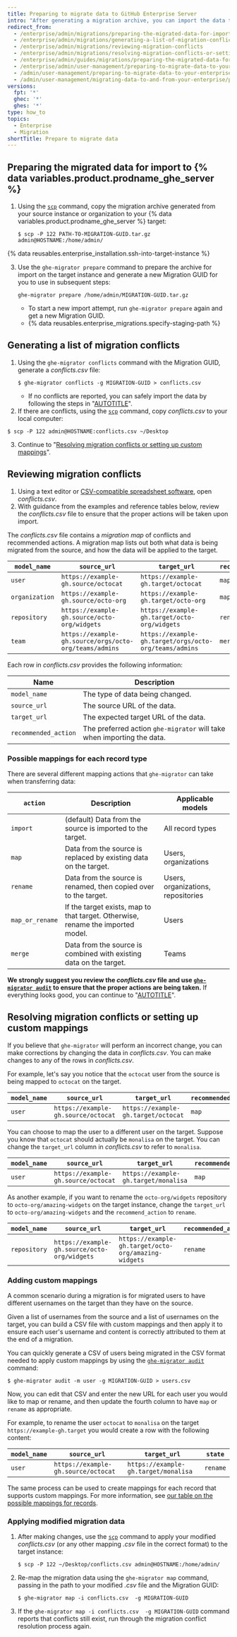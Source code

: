 ```yaml
---
title: Preparing to migrate data to GitHub Enterprise Server
intro: "After generating a migration archive, you can import the data to your target {% data variables.product.prodname_ghe_server %} instance. You'll be able to review changes for potential conflicts before permanently applying the changes to your target instance."
redirect_from:
  - /enterprise/admin/migrations/preparing-the-migrated-data-for-import-to-github-enterprise-server
  - /enterprise/admin/migrations/generating-a-list-of-migration-conflicts
  - /enterprise/admin/migrations/reviewing-migration-conflicts
  - /enterprise/admin/migrations/resolving-migration-conflicts-or-setting-up-custom-mappings
  - /enterprise/admin/guides/migrations/preparing-the-migrated-data-for-import-to-github-enterprise
  - /enterprise/admin/user-management/preparing-to-migrate-data-to-your-enterprise
  - /admin/user-management/preparing-to-migrate-data-to-your-enterprise
  - /admin/user-management/migrating-data-to-and-from-your-enterprise/preparing-to-migrate-data-to-your-enterprise
versions:
  fpt: '*'
  ghec: '*'
  ghes: '*'
type: how_to
topics:
  - Enterprise
  - Migration
shortTitle: Prepare to migrate data
---
```


## Preparing the migrated data for import to {% data variables.product.prodname_ghe_server %}

1. Using the [`scp`](https://acloudguru.com/blog/engineering/ssh-and-scp-howto-tips-tricks#scp) command, copy the migration archive generated from your source instance or organization to your {% data variables.product.prodname_ghe_server %} target:

    ```shell
    $ scp -P 122 PATH-TO-MIGRATION-GUID.tar.gz admin@HOSTNAME:/home/admin/
    ```

{% data reusables.enterprise_installation.ssh-into-target-instance %}

3. Use the `ghe-migrator prepare` command to prepare the archive for import on the target instance and generate a new Migration GUID for you to use in subsequent steps:

    ```shell
    ghe-migrator prepare /home/admin/MIGRATION-GUID.tar.gz
    ```

    * To start a new import attempt, run `ghe-migrator prepare` again and get a new Migration GUID.
    * {% data reusables.enterprise_migrations.specify-staging-path %}

## Generating a list of migration conflicts

1. Using the `ghe-migrator conflicts` command with the Migration GUID, generate a *conflicts.csv* file:
    ```shell
    $ ghe-migrator conflicts -g MIGRATION-GUID > conflicts.csv
    ```
    - If no conflicts are reported, you can safely import the data by following the steps in "[AUTOTITLE](/migrations/using-ghe-migrator/migrating-data-to-github-enterprise-server)".
2. If there are conflicts, using the [`scp`](https://acloudguru.com/blog/engineering/ssh-and-scp-howto-tips-tricks#scp) command, copy *conflicts.csv* to your local computer:
  ```shell
  $ scp -P 122 admin@HOSTNAME:conflicts.csv ~/Desktop
  ```
3. Continue to "[Resolving migration conflicts or setting up custom mappings](#resolving-migration-conflicts-or-setting-up-custom-mappings)".

## Reviewing migration conflicts

1. Using a text editor or [CSV-compatible spreadsheet software](https://en.wikipedia.org/wiki/Comma-separated_values#Application_support), open *conflicts.csv*.
2. With guidance from the examples and reference tables below, review the *conflicts.csv* file to ensure that the proper actions will be taken upon import.

The *conflicts.csv* file contains a *migration map* of conflicts and recommended actions. A migration map lists out both what data is being migrated from the source, and how the data will be applied to the target.

| `model_name`   | `source_url`   | `target_url` | `recommended_action` |
|--------------|--------------|------------|--------------------|
| `user`         | `https://example-gh.source/octocat` | `https://example-gh.target/octocat` | `map` |
| `organization` | `https://example-gh.source/octo-org` | `https://example-gh.target/octo-org` | `map` |
| `repository`   | `https://example-gh.source/octo-org/widgets` | `https://example-gh.target/octo-org/widgets` | `rename` |
| `team`         | `https://example-gh.source/orgs/octo-org/teams/admins` | `https://example-gh.target/orgs/octo-org/teams/admins` | `merge` |

Each row in *conflicts.csv* provides the following information:

|    Name      | Description   |
|--------------|---------------|
| `model_name` | The type of data being changed. |
| `source_url` | The source URL of the data. |
| `target_url` | The expected target URL of the data.  |
| `recommended_action` | The preferred action `ghe-migrator` will take when importing the data.  |

### Possible mappings for each record type

There are several different mapping actions that `ghe-migrator` can take when transferring data:

| `action`      | Description | Applicable models |
|------------------------|-------------|-------------------|
| `import`      | (default) Data from the source is imported to the target. | All record types
| `map`         | Data from the source is replaced by existing data on the target. | Users, organizations
| `rename`      | Data from the source is renamed, then copied over to the target. | Users, organizations, repositories
| `map_or_rename` | If the target exists, map to that target. Otherwise, rename the imported model. | Users
| `merge`       | Data from the source is combined with existing data on the target. | Teams

**We strongly suggest you review the *conflicts.csv* file and use [`ghe-migrator audit`](/migrations/using-ghe-migrator/migrating-data-to-github-enterprise-server) to ensure that the proper actions are being taken.** If everything looks good, you can continue to "[AUTOTITLE](/migrations/using-ghe-migrator/migrating-data-to-github-enterprise-server)".


## Resolving migration conflicts or setting up custom mappings

If you believe that `ghe-migrator` will perform an incorrect change, you can make corrections by changing the data in *conflicts.csv*. You can make changes to any of the rows in *conflicts.csv*.

For example, let's say you notice that the `octocat` user from the source is being mapped to `octocat` on the target.

| `model_name`   | `source_url`   | `target_url` | `recommended_action` |
|--------------|--------------|------------|--------------------|
| `user`         | `https://example-gh.source/octocat` | `https://example-gh.target/octocat` | `map`

You can choose to map the user to a different user on the target. Suppose you know that `octocat` should actually be `monalisa` on the target. You can change the `target_url` column in *conflicts.csv* to refer to `monalisa`.

| `model_name`   | `source_url`   | `target_url` | `recommended_action` |
|--------------|--------------|------------|--------------------|
| `user`         | `https://example-gh.source/octocat` | `https://example-gh.target/monalisa` | `map`

As another example, if you want to rename the `octo-org/widgets` repository to `octo-org/amazing-widgets` on the target instance, change the `target_url` to `octo-org/amazing-widgets` and the `recommend_action` to `rename`.

| `model_name`   | `source_url`   | `target_url` | `recommended_action` |
|--------------|--------------|------------|--------------------|
| `repository`   | `https://example-gh.source/octo-org/widgets` | `https://example-gh.target/octo-org/amazing-widgets` | `rename`   |

### Adding custom mappings

A common scenario during a migration is for migrated users to have different usernames on the target than they have on the source.

Given a list of usernames from the source and a list of usernames on the target, you can build a CSV file with custom mappings and then apply it to ensure each user's username and content is correctly attributed to them at the end of a migration.

You can quickly generate a CSV of users being migrated in the CSV format needed to apply custom mappings by using the [`ghe-migrator audit`](/migrations/using-ghe-migrator/migrating-data-to-github-enterprise-server) command:

```shell
$ ghe-migrator audit -m user -g MIGRATION-GUID > users.csv
```

Now, you can edit that CSV and enter the new URL for each user you would like to map or rename, and then update the fourth column to have `map` or `rename` as appropriate.

For example, to rename the user `octocat` to `monalisa` on the target `https://example-gh.target` you would create a row with the following content:

| `model_name`   | `source_url`   | `target_url` | `state` |
|--------------|--------------|------------|--------------------|
| `user`         | `https://example-gh.source/octocat` | `https://example-gh.target/monalisa` | `rename`

The same process can be used to create mappings for each record that supports custom mappings. For more information, see [our table on the possible mappings for records](/migrations/using-ghe-migrator/preparing-to-migrate-data-to-github-enterprise-server#possible-mappings-for-each-record-type).

### Applying modified migration data

1. After making changes, use the [`scp`](https://acloudguru.com/blog/engineering/ssh-and-scp-howto-tips-tricks#scp) command to apply your modified *conflicts.csv* (or any other mapping *.csv* file in the correct format) to the target instance:

    ```shell
    $ scp -P 122 ~/Desktop/conflicts.csv admin@HOSTNAME:/home/admin/
    ```

2. Re-map the migration data using the `ghe-migrator map` command, passing in the path to your modified *.csv* file and the Migration GUID:

    ```shell
    $ ghe-migrator map -i conflicts.csv  -g MIGRATION-GUID
    ```

3. If the `ghe-migrator map -i conflicts.csv  -g MIGRATION-GUID` command reports that conflicts still exist, run through the migration conflict resolution process again.
